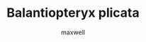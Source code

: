 ---
layout: post
author: maxwell
title: Balantiopteryx plicata
description: 
tags: []
image: 
  feature: 
  credit: 
  creditlink: 
permalink: balantiopteryx-plicata
---